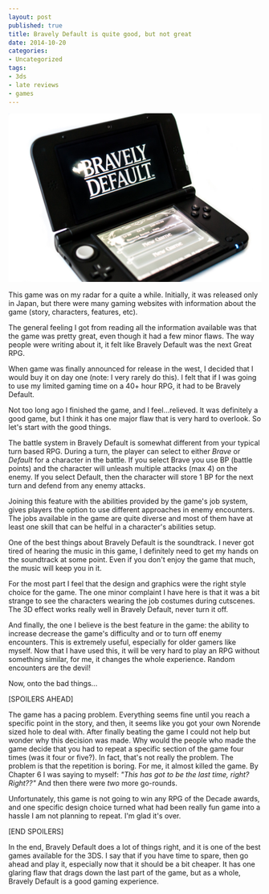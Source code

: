 ```yaml
---
layout: post
published: true
title: Bravely Default is quite good, but not great
date: 2014-10-20
categories:
- Uncategorized
tags:
- 3ds
- late reviews
- games
---
```

<img class="img-responsive" src="/_assets/141020/bravelydefault.jpg" alt="Bravely Default">

This game was on my radar for a quite a while. Initially, it was released only in Japan, but there were many gaming websites with information about the game (story, characters, features, etc).

The general feeling I got from reading all the information available was that the game was pretty great, even though it had a few minor flaws. The way people were writing about it, it felt like Bravely Default was the next Great RPG.

<!--more-->

When game was finally announced for release in the west, I decided that I would buy it on day one (note: I very rarely do this). I felt that if I was going to use my limited gaming time on a 40+ hour RPG, it had to be Bravely Default.

Not too long ago I finished the game, and I feel...relieved. It was definitely a good game, but I think it has one major flaw that is very hard to overlook. So let's start with the good things.

The battle system in Bravely Default is somewhat different from your typical turn based RPG. During a turn, the player can select to either <em>Brave</em> or <em>Default</em> for a character in the battle. If you select Brave you use BP (battle points) and the character will unleash multiple attacks (max 4) on the enemy. If you select Default, then the character will store 1 BP for the next turn and defend from any enemy attacks.

Joining this feature with the abilities provided by the game's job system, gives players the option to use different approaches in enemy encounters. The jobs available in the game are quite diverse and most of them have at least one skill that can be helful in a character's abilities setup.

One of the best things about Bravely Default is the soundtrack. I never got tired of hearing the music in this game, I definitely need to get my hands on the soundtrack at some point. Even if you don't enjoy the game that much, the music will keep you in it.

For the most part I feel that the design and graphics were the right style choice for the game. The one minor complaint I have here is that it was a bit strange to see the characters wearing the job costumes during cutscenes. The 3D effect works really well in Bravely Default, never turn it off.

And finally, the one I believe is the best feature in the game: the ability to increase decrease the game's difficulty and or to turn off enemy encounters. This is extremely useful, especially for older gamers like myself. Now that I have used this, it will be very hard to play an RPG without something similar, for me, it changes the whole experience. Random encounters are the devil!

Now, onto the bad things...

[SPOILERS AHEAD]

The game has a pacing problem. Everything seems fine until you reach a specific point in the story, and then, it seems like you got your own Norende sized hole to deal with. After finally beating the game I could not help but wonder why this decision was made. Why would the people who made the game decide that you had to repeat a specific section of the game four times (was it four or five?). In fact, that's not really the problem. The problem is that the repetition is boring. For me, it almost killed the game. By Chapter 6 I was saying to myself: <em>"This has got to be the last time, right? Right??"</em> And then there were <em>two</em> more go-rounds.

Unfortunately, this game is not going to win any RPG of the Decade awards, and one specific design choice turned what had been really fun game into a hassle I am not planning to repeat. I'm glad it's over.

[END SPOILERS]

In the end, Bravely Default does a lot of things right, and it is one of the best games available for the 3DS. I say that if you have time to spare, then go ahead and play it, especially now that it should be a bit cheaper. It has one glaring flaw that drags down the last part of the game, but as a whole, Bravely Default is a good gaming experience.